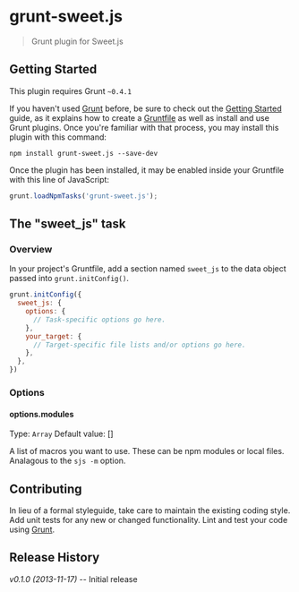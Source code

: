 # grunt-sweet.js

> Grunt plugin for Sweet.js

## Getting Started
This plugin requires Grunt `~0.4.1`

If you haven't used [Grunt](http://gruntjs.com/) before, be sure to check out the [Getting Started](http://gruntjs.com/getting-started) guide, as it explains how to create a [Gruntfile](http://gruntjs.com/sample-gruntfile) as well as install and use Grunt plugins. Once you're familiar with that process, you may install this plugin with this command:

```shell
npm install grunt-sweet.js --save-dev
```

Once the plugin has been installed, it may be enabled inside your Gruntfile with this line of JavaScript:

```js
grunt.loadNpmTasks('grunt-sweet.js');
```

## The "sweet_js" task

### Overview
In your project's Gruntfile, add a section named `sweet_js` to the data object passed into `grunt.initConfig()`.

```js
grunt.initConfig({
  sweet_js: {
    options: {
      // Task-specific options go here.
    },
    your_target: {
      // Target-specific file lists and/or options go here.
    },
  },
})
```

### Options

#### options.modules
Type: `Array`
Default value: []

A list of macros you want to use. These can be npm modules or local files. Analagous to the `sjs -m` option.

## Contributing
In lieu of a formal styleguide, take care to maintain the existing coding style. Add unit tests for any new or changed functionality. Lint and test your code using [Grunt](http://gruntjs.com/).

## Release History

*v0.1.0 (2013-11-17)* -- Initial release
